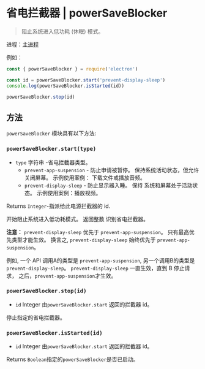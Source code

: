 # 省电拦截器 | powerSaveBlocker

> 阻止系统进入低功耗 (休眠) 模式。

进程：[主进程](../glossary.md#main-process)

例如：

```javascript
const { powerSaveBlocker } = require('electron')

const id = powerSaveBlocker.start('prevent-display-sleep')
console.log(powerSaveBlocker.isStarted(id))

powerSaveBlocker.stop(id)
```

## 方法

` powerSaveBlocker ` 模块具有以下方法:

### `powerSaveBlocker.start(type)`

* `type` 字符串 -省电拦截器类型。
  * `prevent-app-suspension` - 防止申请被暂停。 保持系统活动状态，但允许关闭屏幕。 示例使用案例： 下载文件或播放音频。
  * `prevent-display-sleep` - 防止显示器入睡。 保持 系统和屏幕处于活动状态。 示例使用案例：播放视频。

Returns ` Integer `-指派给此电源拦截器的 id.

开始阻止系统进入低功耗模式。 返回整数 识别省电拦截器。

**注意：** `prevent-display-sleep` 优先于 `prevent-app-suspension`。 只有最高优先类型才能生效。 换言之, ` prevent-display-sleep ` 始终优先于 ` prevent-app-suspension `。

例如, 一个 API 调用A的类型是 ` prevent-app-suspension `, 另一个调用B的类型是 ` prevent-display-sleep `。 ` prevent-display-sleep ` 一直生效，直到 B 停止请求， 之后，`prevent-app-suspension`才生效。

### `powerSaveBlocker.stop(id)`

* ` id ` Integer 由`powerSaveBlocker.start` 返回的拦截器 id。

停止指定的省电拦截器。

### `powerSaveBlocker.isStarted(id)`

* ` id ` Integer 由`powerSaveBlocker.start` 返回的拦截器 id。

Returns ` Boolean `指定的` powerSaveBlocker `是否已启动。

